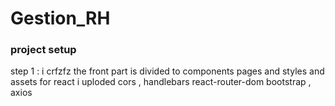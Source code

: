 # Gestion_RH
### project setup 
step 1 : i crfzfz
the front part is divided to components pages  and styles and assets 
for react i uploded cors , handlebars react-router-dom bootstrap , axios 
